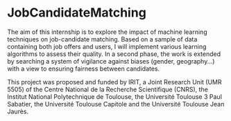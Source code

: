# JobCandidateMatching
The aim of this internship is to explore
the impact of machine learning techniques on
job-candidate matching. Based on a sample of
data containing both job offers and users, I will
implement various learning algorithms to assess
their quality. In a second phase, the work is
extended by searching a system of vigilance
against biases (gender, geography...) with a view
to ensuring fairness between candidates.

This project was proposed and funded by IRIT,
a Joint Research Unit (UMR 5505) of the Centre
National de la Recherche Scientifique (CNRS),
the Institut National Polytechnique de Toulouse,
the Université Toulouse 3 Paul Sabatier, the
Université Toulouse Capitole and the Université
Toulouse Jean Jaurès.
